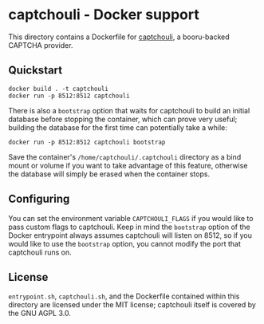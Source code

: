 captchouli - Docker support
===========================

This directory contains a Dockerfile for [captchouli](https://github.com/bakape/captchouli), a
booru-backed CAPTCHA provider.

Quickstart
----------

	docker build . -t captchouli
	docker run -p 8512:8512 captchouli

There is also a `bootstrap` option that waits for captchouli to build an initial database before
stopping the container, which can prove very useful; building the database for the first time can potentially
take a while:

	docker run -p 8512:8512 captchouli bootstrap
	
Save the container's `/home/captchouli/.captchouli` directory as a bind mount or volume if you want to
take advantage of this feature, otherwise the database will simply be erased when the container stops.

Configuring
-----------

You can set the environment variable `CAPTCHOULI_FLAGS` if you would like to pass custom flags to
captchouli. Keep in mind the `bootstrap` option of the Docker entrypoint always assumes captchouli
will listen on 8512, so if you would like to use the `bootstrap` option, you cannot modify the port
that captchouli runs on.

License
-------

`entrypoint.sh`, `captchouli.sh`, and the Dockerfile contained within this directory are licensed under
the MIT license; captchouli itself is covered by the GNU AGPL 3.0.
